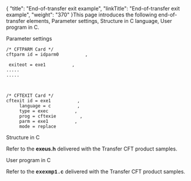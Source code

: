 {
    "title": "End-of-transfer  exit example",
    "linkTitle": "End-of-transfer exit example",
    "weight": "370"
}This page introduces the following end-of-transfer elements, Parameter
settings, Structure
in C language, User
program in C.

Parameter settings


    /* CFTPARM Card */
    cftparm id = idparm0          ,
            
     exiteot = exe1          ,
    .....
    .....



    /* CFTEXIT Card */
    cftexit id = exe1          ,
         language = c          ,
         type = exec          ,
         prog = cftexie         ,
         parm = exe1          ,
         mode = replace

Structure in C

Refer to the **exeus.h**
delivered with the <span class="mc-variable axway_variables.Component_Short_Name variable">Transfer CFT</span> product samples.

User program in C

Refer to the <span style="font-weight: bold;font-family: 'Courier New', monospace;">exexmp1.c</span>
delivered with the <span class="mc-variable axway_variables.Component_Short_Name variable">Transfer CFT</span> product samples.
